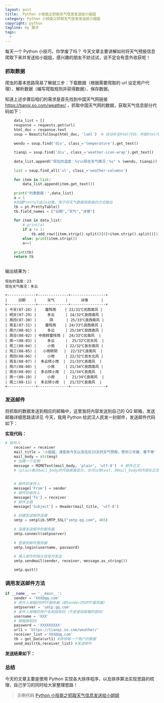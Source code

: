 ```yaml
---
layout: post     
title:  Python 小技能之抓取天气信息发送给小姐姐      
category: Python 小技能之抓取天气信息发送给小姐姐  
copyright: python                           
tagline: by 潮汐       
tags: 
  - 
---
```


每天一个 Python 小技巧，你学废了吗？
今天文章主要讲解如何将天气预报信息爬取下来并发送给小姐姐，感兴趣的朋友不妨试试，说不定会有意外收获呢！

### 抓取数据

爬虫的基本思路简易了解就三步：下载数据（根据需要爬取的 url 设定用户代理）、解析数据（编写爬取规则并获得数据）、保存数据。

知道上述步骤后咱们的需求是首先找到中国天气网链接 https://tianqi.so.com/weather/ ，抓取中国天气网的数据，获取天气信息部分代码如下：

```python
    data_list = []
    response = requests.get(url)
    html_doc = response.text
    soup = BeautifulSoup(html_doc, 'lxml')  # 自动补全html代码，并按html代码格式返回
    
	wendu = soup.find('div', class_='temperature').get_text()
	
    tianqi = soup.find('div', class_='weather-icon-wrap').get_text()
	
    data_list.append("现在的温度：%s\n现在天气情况：%s" % (wendu, tianqi))
	
    list = soup.find_all('ul', class_='weather-columns')
	
    for item in list:
        data_list.append(item.get_text())
		
    print("列表数据：",data_list)
    a = 1
	#创建PrettyTable对象，用于将天气数据用表格的方式输出
    tb = pt.PrettyTable() 
    tb.field_names = ["日期","天气","详情"]
	
    for item in data_list:
        # print(a)
        if a != 1:
            tb.add_row([item.strip().split()[0]+item.strip().split()[1],item.strip().split()[2],item.strip().split()[3]])
        else: print(item.strip())
        a+=1
		
    print(tb)
    return tb
	
```
输出结果为：

```
现在的温度：23
现在天气情况：多云

+-------------+--------------+----------------+
|     日期    |     天气     |      详情      |
+-------------+--------------+----------------+
| 今天(07-28) |    雷阵雨    | 22/31℃优西南风 |
| 明天(07-29) |     多云     | 24/32℃良西南风 |
| 周四(07-30) |      阴      | 25/33℃良西南风 |
| 周五(07-31) |    雷阵雨    | 24/33℃良西南风 |
| 周六(08-01) |     多云     | 25/34℃良西南风 |
| 周日(08-02) | 中雨转雷阵雨 |  24/33℃优南风  |
| 周一(08-03) |     多云     |  25/32℃优东风  |
| 周二(08-04) |     小雨     | 22/32℃良东南风 |
| 周三(08-05) |   小雨转阴   |  22/32℃良南风  |
| 周四(08-06) |     小雨     | 22/32℃良东北风 |
| 周五(08-07) |  多云转小雨  |  21/33℃良南风  |
| 周六(08-08) |     小雨     | 21/34℃良西南风 |
| 周日(08-09) |  多云转小雨  |  21/34℃良南风  |
| 周一(08-10) |     小雨     |  21/34℃良南风  |
| 周二(08-11) |  多云转小雨  |  21/33℃良南风  |
+-------------+--------------+----------------+
```

### 发送邮件

将抓取的数据发送到相应的邮箱中，这里我将内容发送到自己的 QQ 邮箱，发送邮箱详细思路请详见 今天，我用 Python 给武汉人民发一封邮件，发送邮件代码如下：

**实现代码：**

```python
# 收件人
    receiver = receiver
    mail_title = '小姐姐，请查收今天以及往后15天的天气预报，愿你三冬暖，春不寒'
    mail_body = str(msg)
    # 创建一个实例
    message = MIMEText(mail_body, 'plain', 'utf-8')  # 邮件正文 
	# (plain表示mail_body的内容直接显示，也可以用text，则mail_body的内容在正文中以文本的形式显示，需要下载）
	
    
    # 邮件的发件人
	message['From'] = sender 
    # 邮件的收件人
	message['To'] = receiver  
	# 邮件主题
    message['Subject'] = Header(mail_title, 'utf-8')  
	
	# 创建发送邮件连接
    smtp = smtplib.SMTP_SSL("smtp.qq.com", 465)  
	
	# 连接发送邮件的服务器
    smtp.connect(smtpserver)  
	
	# 登录到邮件服务器
    smtp.login(username, password)  
	
	# 填入邮件的相关信息并发送
    smtp.sendmail(sender, receiver, message.as_string())  

    smtp.quit()
```


### 调用发送邮件方法


```python
if __name__ == '__main__':
    sender = 'XXX@qq.com'
    # 发件人邮箱的SMTP服务器（即sender的SMTP服务器）
    smtpserver = 'smtp.qq.com'
    # 发件人邮箱的用户名和授权码（不是登陆邮箱的密码）
    username = 'XXX'
    # 邮箱授权码
    password = 'XXXXXXXXX'
    url1 = 'https://tianqi.so.com/weather/'
    receiver_list ='XXX@qq.com'
    tb = get_Data(url1) #获得每一个用户的数据
    send_mail(tb,receiver_list) #发送邮件
```

**发送结果如下：**



  
### 总结

今天的文章主要是使用 Python 实现各大排序程序，以及排序算法实现思路的梳理，自己学习的同时给大家整理思路！


> 示例代码 [Python 小技能之抓取天气信息发送给小姐姐 ](https://github.com/JustDoPython/python-examples/tree/master/chaoxi/send_weather)
